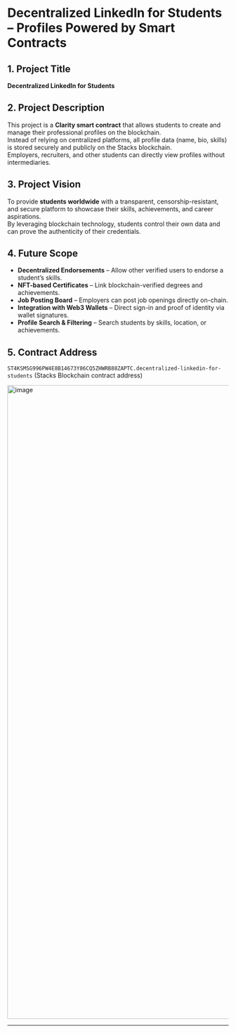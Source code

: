# Decentralized LinkedIn for Students – Profiles Powered by Smart Contracts

## 1. Project Title
**Decentralized LinkedIn for Students**

## 2. Project Description
This project is a **Clarity smart contract** that allows students to create and manage their professional profiles on the blockchain.  
Instead of relying on centralized platforms, all profile data (name, bio, skills) is stored securely and publicly on the Stacks blockchain.  
Employers, recruiters, and other students can directly view profiles without intermediaries.

## 3. Project Vision
To provide **students worldwide** with a transparent, censorship-resistant, and secure platform to showcase their skills, achievements, and career aspirations.  
By leveraging blockchain technology, students control their own data and can prove the authenticity of their credentials.

## 4. Future Scope
- **Decentralized Endorsements** – Allow other verified users to endorse a student’s skills.
- **NFT-based Certificates** – Link blockchain-verified degrees and achievements.
- **Job Posting Board** – Employers can post job openings directly on-chain.
- **Integration with Web3 Wallets** – Direct sign-in and proof of identity via wallet signatures.
- **Profile Search & Filtering** – Search students by skills, location, or achievements.

## 5. Contract Address

`ST4KSMSG996PW4E8B14673Y86CQ5ZHWRB88ZAPTC.decentralized-linkedin-for-students` (Stacks Blockchain contract address)


<img width="2560" height="1440" alt="image" src="https://github.com/user-attachments/assets/1b16c588-8d36-4fcd-9850-26418baf40cc" />

---
